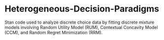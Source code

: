 # Heterogeneous-Decision-Paradigms
Stan code used to analyze discrete choice data by fitting discrete mixture models involving Random Utility Model (RUM), Contextual Concavity Model (CCM), and Random Regret Minimization (RRM).
